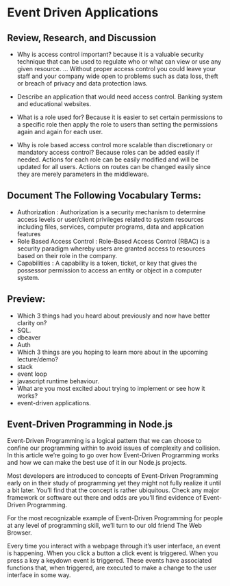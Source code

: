# Event Driven Applications  
## Review, Research, and Discussion
- Why is access control important?
because it is a valuable security technique that can be used to regulate who or what can view or use any given resource. … Without proper access control you could leave your staff and your company wide open to problems such as data loss, theft or breach of privacy and data protection laws.

- Describe an application that would need access control.
Banking system and educational websites.

- What is a role used for?
Because it is easier to set certain permissions to a specific role then apply the role to users than setting the permissions again and again for each user.

- Why is role based access control more scalable than discretionary or mandatory access control?
Because roles can be added easily if needed.
Actions for each role can be easily modified and will be updated for all users.
Actions on routes can be changed easily since they are merely parameters in the middleware.  


## Document The Following Vocabulary Terms:  
- Authorization : Authorization is a security mechanism to determine access levels or user/client privileges related to system resources including files, services, computer programs, data and application features  
- Role Based Access Control : Role-Based Access Control (RBAC) is a security paradigm whereby users are granted access to resources based on their role in the company.  
- Capabilities : A capability is a token, ticket, or key that gives the possessor permission to access an entity or object in a computer system.  

## Preview:  
- Which 3 things had you heard about previously and now have better clarity on?
 - SQL. 
 - dbeaver
 - Auth
- Which 3 things are you hoping to learn more about in the upcoming lecture/demo?
 - stack
 - event loop
 - javascript runtime behaviour.
- What are you most excited about trying to implement or see how it works?
 - event-driven applications.
  
## Event-Driven Programming in Node.js
Event-Driven Programming is a logical pattern that we can choose to confine our programming within to avoid issues of complexity and collision. In this article we’re going to go over how Event-Driven Programming works and how we can make the best use of it in our Node.js projects.  

Most developers are introduced to concepts of Event-Driven Programming early on in their study of programming yet they might not fully realize it until a bit later. You’ll find that the concept is rather ubiquitous. Check any major framework or software out there and odds are you’ll find evidence of Event-Driven Programming.  

For the most recognizable example of Event-Driven Programming for people at any level of programming skill, we’ll turn to our old friend The Web Browser.  

Every time you interact with a webpage through it’s user interface, an event is happening. When you click a button a click event is triggered. When you press a key a keydown event is triggered. These events have associated functions that, when triggered, are executed to make a change to the user interface in some way.  